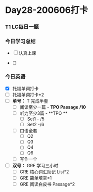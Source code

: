 # Day28-200606打卡

### T1 LC每日一题

### 今日学习总结

- [ ] 认真上课

- [ ] 

### 今日英语

- [x] 托福单词打卡
- [ ] 托福单词打卡*2
- [ ] **单号：** T 完成半套 
  - [ ] 阅读至少一篇 - **TPO Passage  /10**
  - [ ] 听力至少3篇 - **TPO **
    - [ ] Set1 - /5
    - [ ] Set2 -/6
  - [ ] 口语全套
    - [ ] Q2
    - [ ] Q3
    - [ ] Q4
    - [ ] Q6
  - [ ] 写作一个
- [ ] **双号：** GRE 学习三小时
  - [ ] GRE 核心词汇助记 List*2
  - [ ] GRE 简单填空*1
  - [ ] GRE 阅读白皮书 Passage*2